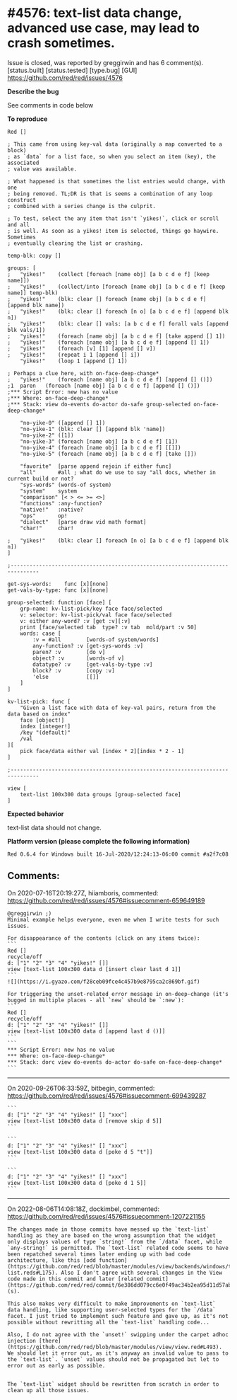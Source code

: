 
#4576: text-list data change, advanced use case, may lead to crash sometimes.
================================================================================
Issue is closed, was reported by greggirwin and has 6 comment(s).
[status.built] [status.tested] [type.bug] [GUI]
<https://github.com/red/red/issues/4576>

**Describe the bug**

See comments in code below

**To reproduce**

```
Red []

; This came from using key-val data (originally a map converted to a block)
; as `data` for a list face, so when you select an item (key), the associated
; value was available. 

; What happened is that sometimes the list entries would change, with one
; being removed. TL;DR is that is seems a combination of any loop construct
; combined with a series change is the culprit.

; To test, select the any item that isn't `yikes!`, click or scroll and all
; is well. As soon as a yikes! item is selected, things go haywire. Sometimes
; eventually clearing the list or crashing.

temp-blk: copy []

groups: [
;	"yikes!"	(collect [foreach [name obj] [a b c d e f] [keep name]])
;	"yikes!"	(collect/into [foreach [name obj] [a b c d e f] [keep name]] temp-blk)
;	"yikes!"	(blk: clear [] foreach [name obj] [a b c d e f] [append blk name])
;	"yikes!"	(blk: clear [] foreach [n o] [a b c d e f] [append blk n])
;	"yikes!"	(blk: clear [] vals: [a b c d e f] forall vals [append blk vals/1])
;	"yikes!"	(foreach [name obj] [a b c d e f] [take append [] 1])
;	"yikes!"	(foreach [name obj] [a b c d e f] [append [] 1])
;	"yikes!"	(foreach [v] [1] [append [] v])
;	"yikes!"	(repeat i 1 [append [] i])
	"yikes!"	(loop 1 [append [] 1])
	
; Perhaps a clue here, with on-face-deep-change*
;	"yikes!"	(foreach [name obj] [a b c d e f] [append [] ()])
;1 	paren 	(foreach [name obj] [a b c d e f] [append [] ()])
;*** Script Error: new has no value
;*** Where: on-face-deep-change*
;*** Stack: view do-events do-actor do-safe group-selected on-face-deep-change* 
	
	"no-yike-0"	([append [] 1])
	"no-yike-1"	(blk: clear [] [append blk 'name])
	"no-yike-2"	([1])
	"no-yike-3"	(foreach [name obj] [a b c d e f] [1])
	"no-yike-4"	(foreach [name obj] [a b c d e f] [[]])
	"no-yike-5"	(foreach [name obj] [a b c d e f] [take []])

	"favorite" 	[parse append rejoin if either func]
	"all" 		#all ; what do we use to say "all docs, whether in current build or not?
	"sys-words"	(words-of system)
	"system"	system
	"comparison" [< > <= >= <>]
	"functions" :any-function?
	"native!" 	:native?
	"ops"		op!
	"dialect" 	[parse draw vid math format]
	"char!"		char!

;	"yikes!"	(blk: clear [] foreach [n o] [a b c d e f] [append blk n])
]

;-------------------------------------------------------------------------------

get-sys-words:    func [x][none]
get-vals-by-type: func [x][none]

group-selected: function [face] [
	grp-name: kv-list-pick/key face face/selected
	v: selector: kv-list-pick/val face face/selected
	v: either any-word? :v [get :v][:v]
	print [face/selected tab  type? :v tab  mold/part :v 50]
	words: case [
		:v = #all        [words-of system/words]
		any-function? :v [get-sys-words :v]
		paren? :v        [do v]
		object? :v       [words-of v]
		datatype? :v     [get-vals-by-type :v]
		block? :v        [copy :v]
		'else            [[]]
	]
]

kv-list-pick: func [
	"Given a list face with data of key-val pairs, return from the data based on index"
	face [object!] 
	index [integer!]
	/key "(default)"
	/val
][
	pick face/data either val [index * 2][index * 2 - 1]
]

;-------------------------------------------------------------------------------

view [
	text-list 100x300 data groups [group-selected face]
]
```

**Expected behavior**

text-list data should not change.

**Platform version (please complete the following information)**
```
Red 0.6.4 for Windows built 16-Jul-2020/12:24:13-06:00 commit #a2f7c08
```



Comments:
--------------------------------------------------------------------------------

On 2020-07-16T20:19:27Z, hiiamboris, commented:
<https://github.com/red/red/issues/4576#issuecomment-659649189>

    @greggirwin ;)
    Minimal example helps everyone, even me when I write tests for such issues.
    
    For disappearance of the contents (click on any items twice):
    ```
    Red []
    recycle/off
    d: ["1" "2" "3" "4" "yikes!" []]
    view [text-list 100x300 data d [insert clear last d 1]]
    ```
    ![](https://i.gyazo.com/f28ceb09fce4c457b9e8795ca2c869bf.gif)
    
    For triggering the unset-related error message in on-deep-change (it's bugged in multiple places - all `new` should be `:new`):
    ```
    Red []
    recycle/off
    d: ["1" "2" "3" "4" "yikes!" []]
    view [text-list 100x300 data d [append last d ()]]
    ```
    ```
    *** Script Error: new has no value
    *** Where: on-face-deep-change*
    *** Stack: dorc view do-events do-actor do-safe on-face-deep-change* 
    ```
    
    

--------------------------------------------------------------------------------

On 2020-09-26T06:33:59Z, bitbegin, commented:
<https://github.com/red/red/issues/4576#issuecomment-699439287>

    ```
    d: ["1" "2" "3" "4" "yikes!" [] "xxx"]
    view [text-list 100x300 data d [remove skip d 5]]
    ```
    
    ```
    d: ["1" "2" "3" "4" "yikes!" [] "xxx"]
    view [text-list 100x300 data d [poke d 5 "t"]]
    ```
    
    ```
    d: ["1" "2" "3" "4" "yikes!" [] "xxx"]
    view [text-list 100x300 data d [poke d 1 5]]
    ```

--------------------------------------------------------------------------------

On 2022-08-06T14:08:18Z, dockimbel, commented:
<https://github.com/red/red/issues/4576#issuecomment-1207221155>

    The changes made in those commits have messed up the `text-list` handling as they are based on the wrong assumption that the widget only displays values of type `string!` from the `/data` facet, while `any-string!` is permitted. The `text-list` related code seems to have been repatched several times later ending up with bad code architecture, like this [odd function](https://github.com/red/red/blob/master/modules/view/backends/windows/text-list.reds#L175). Also I don't agree with several changes in the View code made in this commit and later [related commit](https://github.com/red/red/commit/6e386dd079cc6e0f49ac34b2ea95d11d57abc833)(s).
    
    This also makes very difficult to make improvements on `text-list` data handling, like supporting user-selected types for the `/data` facet. I just tried to implement such feature and gave up, as it's not possible without rewritting all the `text-list` handling code...
    
    Also, I do not agree with the `unset!` swipping under the carpet adhoc injection [there](https://github.com/red/red/blob/master/modules/view/view.red#L493). We should let it error out, as it's anyway an invalid value to pass to the `text-list`. `unset` values should not be propagated but let to error out as early as possible.
    
    
    The `text-list` widget should be rewritten from scratch in order to clean up all those issues.


